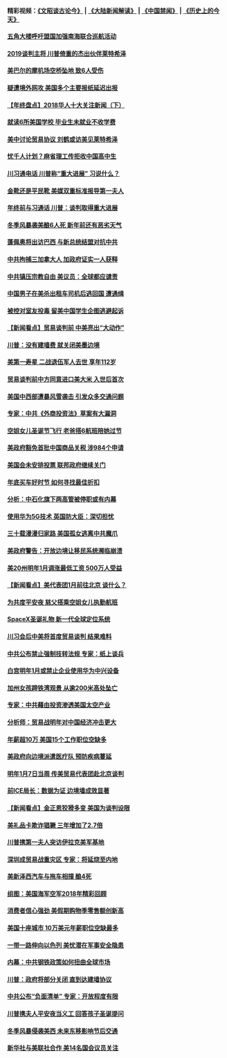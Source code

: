 #### 精彩视频：[《文昭谈古论今》](https://github.com/gfw-breaker/wenzhao/blob/master/README.md?t=12310031) | [《大陆新闻解读》](https://github.com/gfw-breaker/ntdtv-comedy/blob/master/README.md?t=12310031) | [《中国禁闻》](https://github.com/gfw-breaker/ntdtv-news/blob/master/README.md?t=12310031) | [《历史上的今天》](https://github.com/gfw-breaker/today-in-history/blob/master/README.md?t=12310031) 

#### [五角大楼呼吁盟国加强南海联合巡航活动](../pages/nsc412/n10942310.md?t=12310031) 

#### [2019谈判主将 川普倚重的杰出伙伴莱特希泽](../pages/nsc412/n10942156.md?t=12310031) 

#### [美巴尔的摩机场空桥坠地 致6人受伤](../pages/nsc412/n10942211.md?t=12310031) 

#### [疑遭境外网攻 美国多个主要报纸延迟出报](../pages/nsc412/n10942076.md?t=12310031) 

#### [【年终盘点】2018华人十大关注新闻（下）](../pages/nsc412/n10931088.md?t=12310031) 

#### [就读6所美国学校 毕业生未就业不收学费](../pages/nsc412/n10937342.md?t=12310031) 

#### [美中讨论贸易协议 刘鹤或访美见莱特希泽](../pages/nsc412/n10941352.md?t=12310031) 

#### [忧千人计划？麻省理工传拒收中国高中生](../pages/nsc412/n10941031.md?t=12310031) 

#### [川习通电话 川普称“重大进展” 习说什么？](../pages/nsc412/n10940712.md?t=12310031) 

#### [金靴还是平民靴 美媒双重标准报导第一夫人](../pages/nsc412/n10940654.md?t=12310031) 

#### [年终前与习通话 川普：谈判取得重大进展](../pages/nsc412/n10940508.md?t=12310031) 

#### [冬季风暴袭美酿6人死 新年前还有恶劣天气](../pages/nsc412/n10940428.md?t=12310031) 

#### [蓬佩奥将出访巴西 与新总统结盟对抗中共](../pages/nsc412/n10940393.md?t=12310031) 

#### [中共拘捕三加拿大人 加政府证实一人获释](../pages/nsc412/n10939393.md?t=12310031) 

#### [中共镇压宗教自由 美议员：全球都应谴责](../pages/nsc412/n10939131.md?t=12310031) 

#### [中国男子在美杀出租车司机后逃回国 遭通缉](../pages/nsc412/n10939162.md?t=12310031) 

#### [被控对室友投毒 留美中国学生企图逃避起诉](../pages/nsc412/n10939143.md?t=12310031) 

#### [【新闻看点】贸易谈判前 中美亮出“大动作”](../pages/nsc412/n10938838.md?t=12310031) 

#### [川普：没有建墙费 就关闭美墨边境](../pages/nsc412/n10939011.md?t=12310031) 

#### [美第一寿星 二战退伍军人去世 享年112岁](../pages/nsc412/n10938878.md?t=12310031) 

#### [贸易谈判前中方同意进口美大米 入世后首次](../pages/nsc412/n10938719.md?t=12310031) 

#### [美国中西部遭暴风雪袭击 引发众多交通问题](../pages/nsc412/n10938423.md?t=12310031) 

#### [专家：中共《外商投资法》草案有大漏洞](../pages/nsc412/n10936926.md?t=12310031) 

#### [空姐女儿圣诞节飞行 老爸搭6航班陪她过节](../pages/nsc412/n10937569.md?t=12310031) 

#### [美政府豁免首批中国商品关税 涉984个申请](../pages/nsc412/n10937177.md?t=12310031) 

#### [美国会未安排投票 联邦政府继续关门](../pages/nsc412/n10936951.md?t=12310031) 

#### [年底买车好时节 如何寻找最佳折扣](../pages/nsc412/n10936868.md?t=12310031) 

#### [分析：中石化旗下两高管被停职或有内幕](../pages/nsc412/n10936480.md?t=12310031) 

#### [使用华为5G技术 英国防大臣：深切担忧](../pages/nsc412/n10936847.md?t=12310031) 

#### [三十载漫漫归家路 美国孤女逃离中共魔爪](../pages/nsc412/n10936863.md?t=12310031) 

#### [美政府警告：开放边境让移民系统濒临崩溃](../pages/nsc412/n10936858.md?t=12310031) 

#### [美20州明年1月调涨最低工资 500万人受益](../pages/nsc412/n10936813.md?t=12310031) 

#### [【新闻看点】美代表团1月前往北京 谈什么？](../pages/nsc412/n10936420.md?t=12310031) 

#### [为共度平安夜 慈父搭乘空姐女儿执勤航班](../pages/nsc412/n10936619.md?t=12310031) 

#### [SpaceX圣诞礼物 新一代全球定位系统](../pages/nsc412/n10936794.md?t=12310031) 

#### [川习会后中美将首度贸易谈判 结果难料](../pages/nsc412/n10936366.md?t=12310031) 

#### [中共公布禁止强制技转法规 专家：纸上谈兵](../pages/nsc412/n10936522.md?t=12310031) 

#### [白宫明年1月或禁止企业使用华为中兴设备](../pages/nsc412/n10936276.md?t=12310031) 

#### [加州女孩蹄铁湾观景 从逾200米高处坠亡](../pages/nsc412/n10935708.md?t=12310031) 

#### [专家：中共藉由投资渗透美国太空产业](../pages/nsc412/n10935605.md?t=12310031) 

#### [分析师：贸易战明年对中国经济冲击更大](../pages/nsc412/n10934732.md?t=12310031) 

#### [年薪超10万 美国15个工作职位空缺多](../pages/nsc412/n10934753.md?t=12310031) 

#### [美政府向边境派遣医疗队 预防疾病蔓延](../pages/nsc412/n10934482.md?t=12310031) 

#### [明年1月7日当周 传美贸易代表团赴北京谈判](../pages/nsc412/n10934528.md?t=12310031) 

#### [前ICE局长：数据为证 边境墙成效显著](../pages/nsc412/n10934433.md?t=12310031) 

#### [【新闻看点】金正恩狡猾多变 美国为谈判设限](../pages/nsc412/n10934183.md?t=12310031) 

#### [美礼品卡欺诈猖獗 三年增加了2.7倍](../pages/nsc412/n10934218.md?t=12310031) 

#### [川普携第一夫人突访伊拉克美军基地](../pages/nsc412/n10934352.md?t=12310031) 

#### [深圳成贸易战重灾区 专家：将延烧至内地](../pages/nsc412/n10934053.md?t=12310031) 

#### [美新泽西汽车与拖车相撞 酿4死](../pages/nsc412/n10933905.md?t=12310031) 

#### [组图：美国海军空军2018年精彩回顾](../pages/nsc412/n10933462.md?t=12310031) 

#### [消费者信心强劲 美假期购物季零售额创新高](../pages/nsc412/n10932860.md?t=12310031) 

#### [美国十座城市 10万美元年薪职位空缺最多](../pages/nsc412/n10927195.md?t=12310031) 

#### [一带一路伸向以色列 美忧潜在军事安全隐患](../pages/nsc412/n10932712.md?t=12310031) 

#### [内幕：中共钢铁政策如何扭曲全球市场](../pages/nsc412/n10932207.md?t=12310031) 

#### [川普：政府将部分关闭 直到达建墙协议](../pages/nsc412/n10932554.md?t=12310031) 

#### [中共公布“负面清单” 专家：开放程度有限](../pages/nsc412/n10932450.md?t=12310031) 

#### [川普携夫人平安夜当义工 回答孩子圣诞提问](../pages/nsc412/n10932348.md?t=12310031) 

#### [冬季风暴侵袭美西 未来东移影响节后交通](../pages/nsc412/n10932328.md?t=12310031) 

#### [新华社与美联社合作 美14名国会议员关注](../pages/nsc412/n10932196.md?t=12310031) 

